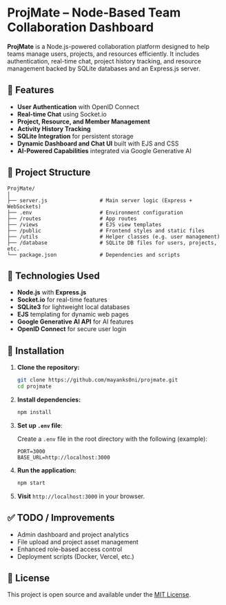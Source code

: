 # ProjMate – Node-Based Team Collaboration Dashboard

**ProjMate** is a Node.js-powered collaboration platform designed to help teams manage users, projects, and resources efficiently. It includes authentication, real-time chat, project history tracking, and resource management backed by SQLite databases and an Express.js server.

## 🚀 Features

- **User Authentication** with OpenID Connect  
- **Real-time Chat** using Socket.io  
- **Project, Resource, and Member Management**  
- **Activity History Tracking**  
- **SQLite Integration** for persistent storage  
- **Dynamic Dashboard and Chat UI** built with EJS and CSS  
- **AI-Powered Capabilities** integrated via Google Generative AI  

## 📂 Project Structure

```
ProjMate/
│
├── server.js                 # Main server logic (Express + WebSockets)
├── .env                      # Environment configuration
├── /routes                   # App routes
├── /views                    # EJS view templates
├── /public                   # Frontend styles and static files
├── /utils                    # Helper classes (e.g. user management)
├── /database                 # SQLite DB files for users, projects, etc.
└── package.json              # Dependencies and scripts
```

## 🧰 Technologies Used

- **Node.js** with **Express.js**
- **Socket.io** for real-time features
- **SQLite3** for lightweight local databases
- **EJS** templating for dynamic web pages
- **Google Generative AI API** for AI features
- **OpenID Connect** for secure user login

## 🔧 Installation

1. **Clone the repository:**

   ```bash
   git clone https://github.com/mayanks0ni/projmate.git
   cd projmate
   ```

2. **Install dependencies:**

   ```bash
   npm install
   ```

3. **Set up `.env` file**:

   Create a `.env` file in the root directory with the following (example):

   ```
   PORT=3000
   BASE_URL=http://localhost:3000
   ```

4. **Run the application:**

   ```bash
   npm start
   ```

5. **Visit** `http://localhost:3000` in your browser.

## ✅ TODO / Improvements

- Admin dashboard and project analytics  
- File upload and project asset management  
- Enhanced role-based access control  
- Deployment scripts (Docker, Vercel, etc.)  

## 📄 License

This project is open source and available under the [MIT License](LICENSE).

